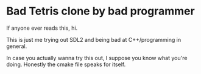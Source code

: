 # Bad Tetris clone by bad programmer

If anyone ever reads this, hi.

This is just me trying out SDL2 and being bad at C++/programming in general.

In case you actually wanna try this out, I suppose you know what you're doing. Honestly the cmake file speaks for itself.